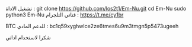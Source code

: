 تشغيل الاداة : 
git clone https://github.com/los2t1/Em-Nu.git
cd Em-Nu
sudo python3 Em-Nu
قناتي التلجرام : https://t.me/cy1br

BTC للدعم المادي : bc1q59xyghwlce2ze6tmes6u9m3tmgn5p5473ugeeh

شكرا لاستخدام اداتي
